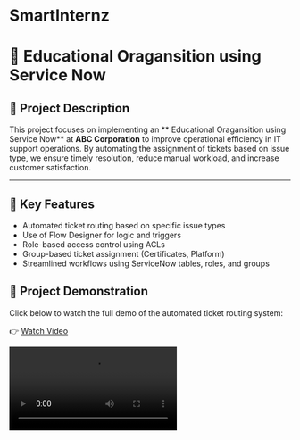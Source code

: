 # SmartInternz

# 🎯 Educational Oragansition using Service Now

## 📘 Project Description

This project focuses on implementing an ** Educational Oragansition using Service Now** at **ABC Corporation** to improve operational efficiency in IT support operations. By automating the assignment of tickets based on issue type, we ensure timely resolution, reduce manual workload, and increase customer satisfaction.

---

## 🚀 Key Features

- Automated ticket routing based on specific issue types
- Use of Flow Designer for logic and triggers
- Role-based access control using ACLs
- Group-based ticket assignment (Certificates, Platform)
- Streamlined workflows using ServiceNow tables, roles, and groups


## 🎥 Project Demonstration

Click below to watch the full demo of the automated ticket routing system:

👉 [Watch Video](https://drive.google.com/file/d/1OPtoKZgKMSPp2ch46JaTkuAjuLV5X16S/view?usp=drive_link)

<video src="https://drive.google.com/file/d/1OPtoKZgKMSPp2ch46JaTkuAjuLV5X16S/view" controls style="max-width: 100%;"></video>

